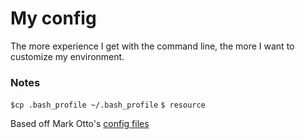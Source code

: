 # My config

The more experience I get with the command line, the more I want to customize my environment.


### Notes
`$cp .bash_profile ~/.bash_profile`
`$ resource`

Based off Mark Otto's [config files](https://github.com/mdo/config)